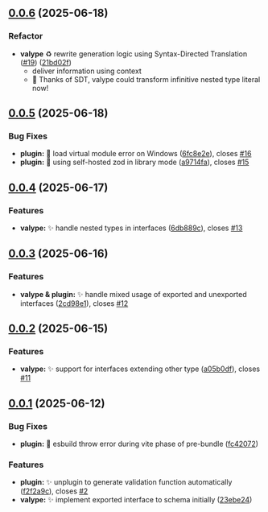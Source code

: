 ## [0.0.6](https://github.com/yuzheng14/valype/compare/v0.0.5...v0.0.6) (2025-06-18)


### Refactor

* **valype** :recycle: rewrite generation logic using Syntax-Directed Translation ([#19](https://github.com/yuzheng14/valype/pull/19)) ([21bd02f](https://github.com/yuzheng14/valype/commit/21bd02f6af8f991fb71c2ab5c02ff5a793d6805d))
  * deliver information using context
  * 🥳 Thanks of SDT, valype could transform infinitive nested type literal now!


## [0.0.5](https://github.com/yuzheng14/valype/compare/v0.0.4...v0.0.5) (2025-06-18)


### Bug Fixes

* **plugin:** :bug: load virtual module error on Windows ([6fc8e2e](https://github.com/yuzheng14/valype/commit/6fc8e2e5a0b14810aea1af4fd8f2cedfaa80319c)), closes [#16](https://github.com/yuzheng14/valype/issues/16)
* **plugin:** :bug: using self-hosted zod in library mode ([a9714fa](https://github.com/yuzheng14/valype/commit/a9714fa4978540bc42f070e511c3e16d07ea8310)), closes [#15](https://github.com/yuzheng14/valype/issues/15)



## [0.0.4](https://github.com/yuzheng14/valype/compare/v0.0.3...v0.0.4) (2025-06-17)


### Features

* **valype:** :sparkles: handle nested types in interfaces ([6db889c](https://github.com/yuzheng14/valype/commit/6db889c4e082a1a0c84b35cbbfe049a0927c5eef)), closes [#13](https://github.com/yuzheng14/valype/issues/13)



## [0.0.3](https://github.com/yuzheng14/valype/compare/v0.0.2...v0.0.3) (2025-06-16)


### Features

* **valype & plugin:** :sparkles: handle mixed usage of exported and unexported interfaces ([2cd98e1](https://github.com/yuzheng14/valype/commit/2cd98e1b46250f2c8a8b88c410201612763e70d8)), closes [#12](https://github.com/yuzheng14/valype/issues/12)



## [0.0.2](https://github.com/yuzheng14/valype/compare/v0.0.1...v0.0.2) (2025-06-15)


### Features

* **valype:** :sparkles: support for interfaces extending other type ([a05b0df](https://github.com/yuzheng14/valype/commit/a05b0dfd049135fd84e157390d75294d1f776647)), closes [#11](https://github.com/yuzheng14/valype/issues/11)



## [0.0.1](https://github.com/yuzheng14/valype/compare/709b1727e19255799aae43a44f8f26316cfc5cdb...v0.0.1) (2025-06-12)


### Bug Fixes

* **plugin:** :children_crossing: esbuild throw error during vite phase of pre-bundle ([fc42072](https://github.com/yuzheng14/valype/commit/fc42072568e71fc7f8e2edec23d115afac0cba65))


### Features

* **plugin:** :sparkles: unplugin to generate validation function automatically ([f2f2a9c](https://github.com/yuzheng14/valype/commit/f2f2a9c91ebeb8e3d1e448a6d452d2f34feb789f)), closes [#2](https://github.com/yuzheng14/valype/issues/2)
* **valype:** :sparkles: implement exported interface to schema initially ([23ebe24](https://github.com/yuzheng14/valype/commit/23ebe243622294af198a9f3edda2cd8f64550753))



